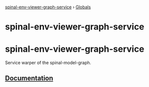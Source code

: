 [spinal-env-viewer-graph-service](README.md) › [Globals](globals.md)

# spinal-env-viewer-graph-service

# spinal-env-viewer-graph-service

Service warper of the spinal-model-graph.

## [Documentation](./docs/globals.md)

